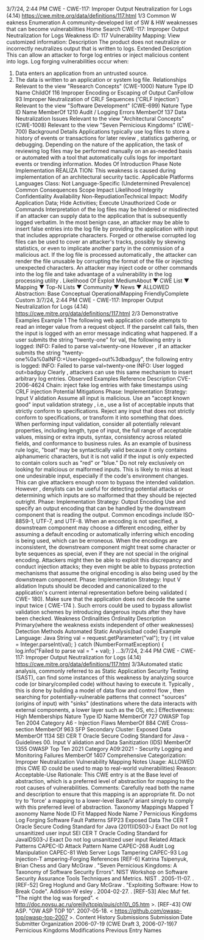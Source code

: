 3/7/24, 2:44 PM CWE - CWE-117: Improper Output Neutralization for Logs (4.14)
https://cwe.mitre.org/data/deﬁnitions/117.html 1/3
Common W eakness Enumeration
A community-developed list of SW & HW weaknesses that can become
vulnerabilities
Home Search
CWE-117: Improper Output Neutralization for Logs
Weakness ID: 117
Vulnerability Mapping: 
View customized information:
 Description
The product does not neutralize or incorrectly neutralizes output that is written to logs.
 Extended Description
This can allow an attacker to forge log entries or inject malicious content into logs.
Log forging vulnerabilities occur when:
1. Data enters an application from an untrusted source.
2. The data is written to an application or system log file.
 Relationships
 Relevant to the view "Research Concepts" (CWE-1000)
Nature Type ID Name
ChildOf 116 Improper Encoding or Escaping of Output
CanFollow 93 Improper Neutralization of CRLF Sequences ('CRLF Injection')
 Relevant to the view "Software Development" (CWE-699)
Nature Type ID Name
MemberOf 1210 Audit / Logging Errors
MemberOf 137 Data Neutralization Issues
 Relevant to the view "Architectural Concepts" (CWE-1008)
 Relevant to the view "Seven Pernicious Kingdoms" (CWE-700)
 Background Details
Applications typically use log files to store a history of events or transactions for later review , statistics gathering, or debugging.
Depending on the nature of the application, the task of reviewing log files may be performed manually on an as-needed basis or
automated with a tool that automatically culls logs for important events or trending information.
 Modes Of Introduction
Phase Note
Implementation REALIZA TION: This weakness is caused during implementation of an architectural security tactic.
 Applicable Platforms
Languages
Class: Not Language-Specific (Undetermined Prevalence)
 Common Consequences
Scope Impact Likelihood
Integrity
Confidentiality
Availability
Non-RepudiationTechnical Impact: Modify Application Data; Hide Activities; Execute Unauthorized Code or Commands
Interpretation of the log files may be hindered or misdirected if an attacker can supply data to the
application that is subsequently logged verbatim. In the most benign case, an attacker may be
able to insert false entries into the log file by providing the application with input that includes
appropriate characters. Forged or otherwise corrupted log files can be used to cover an attacker's
tracks, possibly by skewing statistics, or even to implicate another party in the commission of a
malicious act. If the log file is processed automatically , the attacker can render the file unusable by
corrupting the format of the file or injecting unexpected characters. An attacker may inject code or
other commands into the log file and take advantage of a vulnerability in the log processing utility .
 Likelihood Of Exploit
MediumAbout ▼ CWE List ▼ Mapping ▼ Top-N Lists ▼ Community ▼ News ▼
ALLOWED
Abstraction: Base
Conceptual OperationalMapping
FriendlyComplete Custom
3/7/24, 2:44 PM CWE - CWE-117: Improper Output Neutralization for Logs (4.14)
https://cwe.mitre.org/data/deﬁnitions/117.html 2/3
 Demonstrative Examples
Example 1
The following web application code attempts to read an integer value from a request object. If the parseInt call fails, then the input is
logged with an error message indicating what happened.
If a user submits the string "twenty-one" for val, the following entry is logged:
INFO: Failed to parse val=twenty-one
However , if an attacker submits the string "twenty-one%0a%0aINFO:+User+logged+out%3dbadguy", the following entry is logged:
INFO: Failed to parse val=twenty-one
INFO: User logged out=badguy
Clearly , attackers can use this same mechanism to insert arbitrary log entries.
 Observed Examples
Reference Description
CVE-2006-4624 Chain: inject fake log entries with fake timestamps using CRLF injection
 Potential Mitigations
Phase: Implementation
Strategy: Input V alidation
Assume all input is malicious. Use an "accept known good" input validation strategy , i.e., use a list of acceptable inputs that
strictly conform to specifications. Reject any input that does not strictly conform to specifications, or transform it into something
that does.
When performing input validation, consider all potentially relevant properties, including length, type of input, the full range of
acceptable values, missing or extra inputs, syntax, consistency across related fields, and conformance to business rules. As an
example of business rule logic, "boat" may be syntactically valid because it only contains alphanumeric characters, but it is not
valid if the input is only expected to contain colors such as "red" or "blue."
Do not rely exclusively on looking for malicious or malformed inputs. This is likely to miss at least one undesirable input,
especially if the code's environment changes. This can give attackers enough room to bypass the intended validation. However ,
denylists can be useful for detecting potential attacks or determining which inputs are so malformed that they should be rejected
outright.
Phase: Implementation
Strategy: Output Encoding
Use and specify an output encoding that can be handled by the downstream component that is reading the output. Common
encodings include ISO-8859-1, UTF-7, and UTF-8. When an encoding is not specified, a downstream component may choose a
different encoding, either by assuming a default encoding or automatically inferring which encoding is being used, which can be
erroneous. When the encodings are inconsistent, the downstream component might treat some character or byte sequences as
special, even if they are not special in the original encoding. Attackers might then be able to exploit this discrepancy and conduct
injection attacks; they even might be able to bypass protection mechanisms that assume the original encoding is also being
used by the downstream component.
Phase: Implementation
Strategy: Input V alidation
Inputs should be decoded and canonicalized to the application's current internal representation before being validated ( CWE-
180). Make sure that the application does not decode the same input twice ( CWE-174 ). Such errors could be used to bypass
allowlist validation schemes by introducing dangerous inputs after they have been checked.
 Weakness Ordinalities
Ordinality Description
Primary(where the weakness exists independent of other weaknesses)
 Detection Methods
Automated Static Analysis(bad code) Example Language: Java 
String val = request.getParameter("val");
try {
int value = Integer.parseInt(val);
}
catch (NumberFormatException) {
log.info("Failed to parse val = " + val);
}
...3/7/24, 2:44 PM CWE - CWE-117: Improper Output Neutralization for Logs (4.14)
https://cwe.mitre.org/data/deﬁnitions/117.html 3/3Automated static analysis, commonly referred to as Static Application Security Testing (SAST), can find some instances of this
weakness by analyzing source code (or binary/compiled code) without having to execute it. Typically , this is done by building a
model of data flow and control flow , then searching for potentially-vulnerable patterns that connect "sources" (origins of input)
with "sinks" (destinations where the data interacts with external components, a lower layer such as the OS, etc.)
Effectiveness: High
 Memberships
Nature Type ID Name
MemberOf 727 OWASP Top Ten 2004 Category A6 - Injection Flaws
MemberOf 884 CWE Cross-section
MemberOf 963 SFP Secondary Cluster: Exposed Data
MemberOf 1134 SEI CER T Oracle Secure Coding Standard for Java - Guidelines 00. Input V alidation and Data
Sanitization (IDS)
MemberOf 1355 OWASP Top Ten 2021 Category A09:2021 - Security Logging and Monitoring Failures
MemberOf 1407 Comprehensive Categorization: Improper Neutralization
 Vulnerability Mapping Notes
Usage: ALLOWED (this CWE ID could be used to map to real-world vulnerabilities)
Reason: Acceptable-Use
Rationale:
This CWE entry is at the Base level of abstraction, which is a preferred level of abstraction for mapping to the root causes of
vulnerabilities.
Comments:
Carefully read both the name and description to ensure that this mapping is an appropriate fit. Do not try to 'force' a mapping to a
lower-level Base/V ariant simply to comply with this preferred level of abstraction.
 Taxonomy Mappings
Mapped T axonomy Name Node ID Fit Mapped Node Name
7 Pernicious Kingdoms Log Forging
Software Fault Patterns SFP23 Exposed Data
The CER T Oracle Secure
Coding Standard for Java
(2011)IDS03-J Exact Do not log unsanitized user input
SEI CER T Oracle Coding
Standard for JavaIDS03-J Exact Do not log unsanitized user input
 Related Attack Patterns
CAPEC-ID Attack Pattern Name
CAPEC-268 Audit Log Manipulation
CAPEC-81 Web Server Logs Tampering
CAPEC-93 Log Injection-T ampering-Forging
 References
[REF-6] Katrina Tsipenyuk, Brian Chess and Gary McGraw . "Seven Pernicious Kingdoms: A Taxonomy of Software Security
Errors". NIST Workshop on Software Security Assurance Tools Techniques and Metrics. NIST . 2005-11-07.
.
[REF-52] Greg Hoglund and Gary McGraw . "Exploiting Software: How to Break Code". Addison-W esley . 2004-02-27.
.
[REF-53] Alec Muf fet. "The night the log was forged". < http://doc.novsu.ac.ru/oreilly/tcpip/puis/ch10\_05.htm >.
[REF-43] OW ASP. "OW ASP TOP 10". 2007-05-18. < https://github.com/owasp-top/owasp-top-2007 >.
 Content History
 Submissions
Submission Date Submitter Organization
2006-07-19
(CWE Draft 3, 2006-07-19)7 Pernicious Kingdoms
 Modifications
 Previous Entry Names
